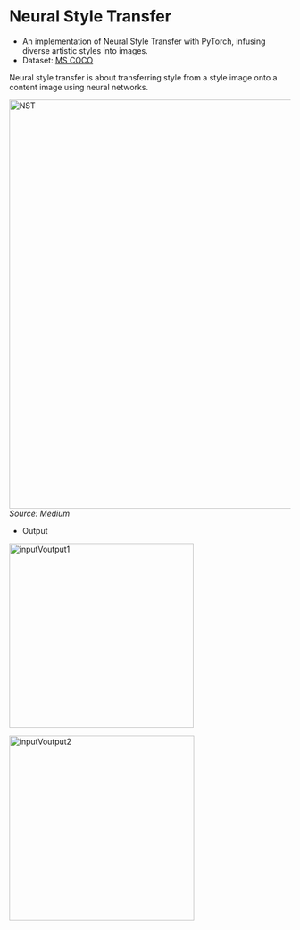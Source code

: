 # Neural Style Transfer
* An implementation of Neural Style Transfer with PyTorch, infusing diverse artistic styles into images.
* Dataset: [MS COCO](https://cocodataset.org/#home)

Neural style transfer is about transferring style from a style image onto a content image using neural networks.

<img width="732" alt="NST" src="https://github.com/mahi397/StylePainter/assets/32546808/0e15f991-3d34-4b3f-a9a6-54af8757640f"><br>
_Source: Medium_

* Output

<img width="330" alt="inputVoutput1" src="https://github.com/mahi397/StylePainter/assets/32546808/351e5df6-d351-4bd9-b411-3264d1afb924"><br>

<img width="331" alt="inputVoutput2" src="https://github.com/mahi397/StylePainter/assets/32546808/6996874a-a078-45b4-9b8d-8d1cd643b757">
